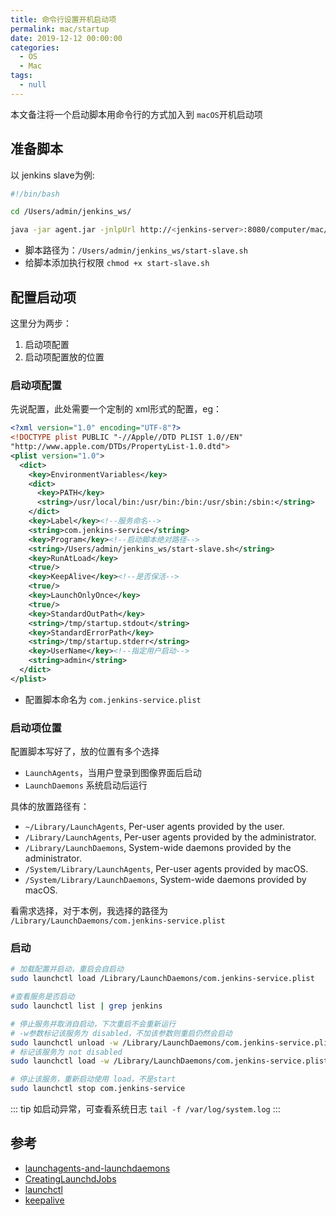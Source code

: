 ```yaml
---
title: 命令行设置开机启动项
permalink: mac/startup
date: 2019-12-12 00:00:00
categories: 
  - OS
  - Mac
tags: 
  - null
---
```


本文备注将一个启动脚本用命令行的方式加入到 `macOS`开机启动项

## 准备脚本
以 jenkins slave为例:
```bash
#!/bin/bash

cd /Users/admin/jenkins_ws/

java -jar agent.jar -jnlpUrl http://<jenkins-server>:8080/computer/mac/slave-agent.jnlp -secret e8fdcd526966ee132a7728b08a529b2929a09a52cbdcd13a9243f03f163884d1 -workDir "/Users/admin/jenkins_ws"
```
- 脚本路径为：`/Users/admin/jenkins_ws/start-slave.sh`
- 给脚本添加执行权限 `chmod +x start-slave.sh`

## 配置启动项
这里分为两步：
1. 启动项配置
2. 启动项配置放的位置

### 启动项配置
先说配置，此处需要一个定制的 xml形式的配置，eg：
```xml
<?xml version="1.0" encoding="UTF-8"?>
<!DOCTYPE plist PUBLIC "-//Apple//DTD PLIST 1.0//EN" 
"http://www.apple.com/DTDs/PropertyList-1.0.dtd">
<plist version="1.0">
  <dict>
    <key>EnvironmentVariables</key>
    <dict>
      <key>PATH</key>
      <string>/usr/local/bin:/usr/bin:/bin:/usr/sbin:/sbin:</string>
    </dict>
    <key>Label</key><!--服务命名-->
    <string>com.jenkins-service</string>
    <key>Program</key><!--启动脚本绝对路径-->
    <string>/Users/admin/jenkins_ws/start-slave.sh</string>
    <key>RunAtLoad</key>
    <true/>
    <key>KeepAlive</key><!--是否保活-->
    <true/>
    <key>LaunchOnlyOnce</key>
    <true/>
    <key>StandardOutPath</key>
    <string>/tmp/startup.stdout</string>
    <key>StandardErrorPath</key>
    <string>/tmp/startup.stderr</string>
    <key>UserName</key><!--指定用户启动-->
    <string>admin</string>
  </dict>
</plist>
```
- 配置脚本命名为 `com.jenkins-service.plist`

### 启动项位置
配置脚本写好了，放的位置有多个选择
- `LaunchAgents`，当用户登录到图像界面后启动
- `LaunchDaemons` 系统启动后运行

具体的放置路径有：
- `~/Library/LaunchAgents`, Per-user agents provided by the user.
- `/Library/LaunchAgents`, Per-user agents provided by the administrator.
- `/Library/LaunchDaemons`, System-wide daemons provided by the administrator.
- `/System/Library/LaunchAgents`, Per-user agents provided by macOS.
- `/System/Library/LaunchDaemons`, System-wide daemons provided by macOS.

看需求选择，对于本例，我选择的路径为 `/Library/LaunchDaemons/com.jenkins-service.plist`

### 启动
```bash
# 加载配置并启动，重启会自启动
sudo launchctl load /Library/LaunchDaemons/com.jenkins-service.plist

#查看服务是否启动
sudo launchctl list | grep jenkins

# 停止服务并取消自启动，下次重启不会重新运行
# -w参数标记该服务为 disabled，不加该参数则重启仍然会启动
sudo launchctl unload -w /Library/LaunchDaemons/com.jenkins-service.plist
# 标记该服务为 not disabled
sudo launchctl load -w /Library/LaunchDaemons/com.jenkins-service.plist

# 停止该服务，重新启动使用 load，不是start
sudo launchctl stop com.jenkins-service
```

::: tip
如启动异常，可查看系统日志 `tail -f /var/log/system.log`
:::

## 参考
- [launchagents-and-launchdaemons](https://apple.stackexchange.com/questions/290945/what-are-the-differences-between-launchagents-and-launchdaemons)
- [CreatingLaunchdJobs](https://developer.apple.com/library/archive/documentation/MacOSX/Conceptual/BPSystemStartup/Chapters/CreatingLaunchdJobs.html)
- [launchctl](https://apple.stackexchange.com/questions/29056/launchctl-difference-between-load-and-start-unload-and-stop/308421)
- [keepalive](https://github.com/tjluoma/launchd-keepalive)